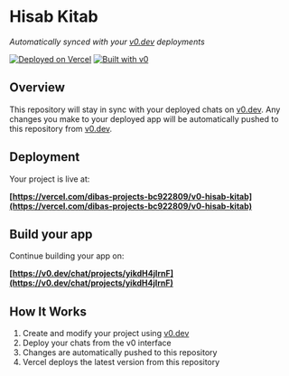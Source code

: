 # Hisab Kitab

*Automatically synced with your [v0.dev](https://v0.dev) deployments*

[![Deployed on Vercel](https://img.shields.io/badge/Deployed%20on-Vercel-black?style=for-the-badge&logo=vercel)](https://vercel.com/dibas-projects-bc922809/v0-hisab-kitab)
[![Built with v0](https://img.shields.io/badge/Built%20with-v0.dev-black?style=for-the-badge)](https://v0.dev/chat/projects/yikdH4jIrnF)

## Overview

This repository will stay in sync with your deployed chats on [v0.dev](https://v0.dev).
Any changes you make to your deployed app will be automatically pushed to this repository from [v0.dev](https://v0.dev).

## Deployment

Your project is live at:

**[https://vercel.com/dibas-projects-bc922809/v0-hisab-kitab](https://vercel.com/dibas-projects-bc922809/v0-hisab-kitab)**

## Build your app

Continue building your app on:

**[https://v0.dev/chat/projects/yikdH4jIrnF](https://v0.dev/chat/projects/yikdH4jIrnF)**

## How It Works

1. Create and modify your project using [v0.dev](https://v0.dev)
2. Deploy your chats from the v0 interface
3. Changes are automatically pushed to this repository
4. Vercel deploys the latest version from this repository